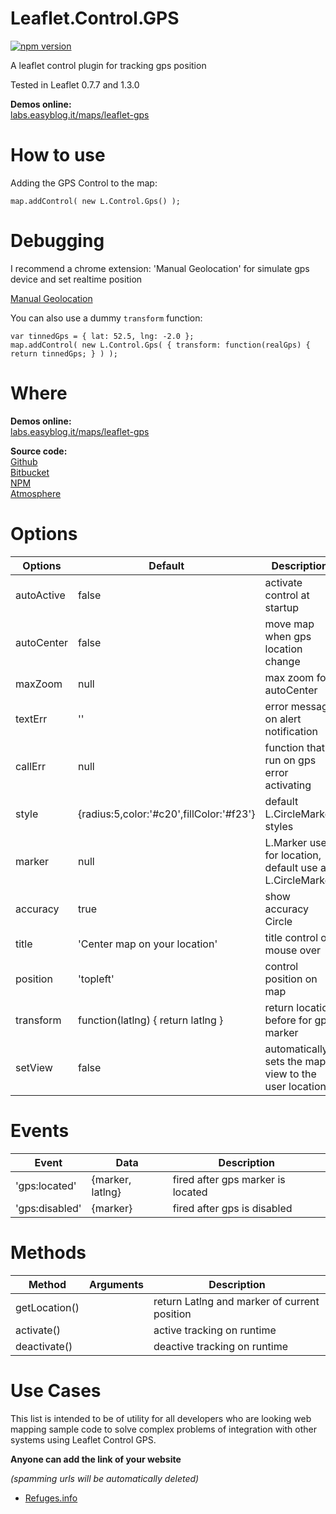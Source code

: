 Leaflet.Control.GPS
============

[![npm version](https://badge.fury.io/js/leaflet-gps.svg)](http://badge.fury.io/js/leaflet-gps)


A leaflet control plugin for tracking gps position

Tested in Leaflet 0.7.7 and 1.3.0

**Demos online:**  
[labs.easyblog.it/maps/leaflet-gps](http://labs.easyblog.it/maps/leaflet-gps/)

# How to use

Adding the GPS Control to the map:

```
map.addControl( new L.Control.Gps() );
```

# Debugging

I recommend a chrome extension: 'Manual Geolocation'
for simulate gps device and set realtime position

[Manual Geolocation](https://chrome.google.com/webstore/detail/manual-geolocation/mfodligkojepnddfhkbkodbamcagfhlo)

You can also use a dummy `transform` function:

```
var tinnedGps = { lat: 52.5, lng: -2.0 };
map.addControl( new L.Control.Gps( { transform: function(realGps) { return tinnedGps; } ) );
```

# Where

**Demos online:**  
[labs.easyblog.it/maps/leaflet-gps](http://labs.easyblog.it/maps/leaflet-gps/)

**Source code:**  
[Github](https://github.com/stefanocudini/leaflet-gps)  
[Bitbucket](https://bitbucket.org/stefanocudini/leaflet-gps)  
[NPM](https://npmjs.org/package/leaflet-gps)  
[Atmosphere](https://atmosphere.meteor.com/package/leaflet-gps)

# Options
| Options			| Default			  | Description                               |
| ---------------------- | ---------------------- | ----------------------------------------- |
| autoActive  | false  | activate control at startup         |
| autoCenter  | false  | move map when gps location change   |
| maxZoom     | null   | max zoom for autoCenter             |
| textErr     | ''     | error message on alert notification |
| callErr     | null   | function that run on gps error activating |
| style       | {radius:5,color:'#c20',fillColor:'#f23'}  | default L.CircleMarker styles |
| marker      | null   | L.Marker used for location, default use a L.CircleMarker |
| accuracy    | true   | show accuracy Circle |
| title       | 'Center map on your location' | title control on mouse over |
| position    | 'topleft' | control position on map |
| transform   | function(latlng) { return latlng } | return location before for gps marker |
| setView     | false  | automatically sets the map view to the user location |

# Events
| Event			 | Data			  | Description                               |
| ---------------------- | ---------------------- | ----------------------------------------- |
| 'gps:located' | {marker, latlng} | fired after gps marker is located |
| 'gps:disabled'	 | {marker}	                  | fired after gps is disabled          |

# Methods
| Method		| Arguments		 | Description                  |
| --------------------- | ---------------------- | ---------------------------- |
| getLocation()		| 	 | return Latlng and marker of current position  |
| activate()           |  	 | active tracking on runtime           |
| deactivate()		| 	 | deactive tracking on runtime |




# Use Cases
This list is intended to be of utility for all developers who are looking web mapping sample code to solve complex problems of integration with other systems using Leaflet Control GPS.

**Anyone can add the link of your website**

*(spamming urls will be automatically deleted)*

* [Refuges.info](https://www.refuges.info/gps/)
